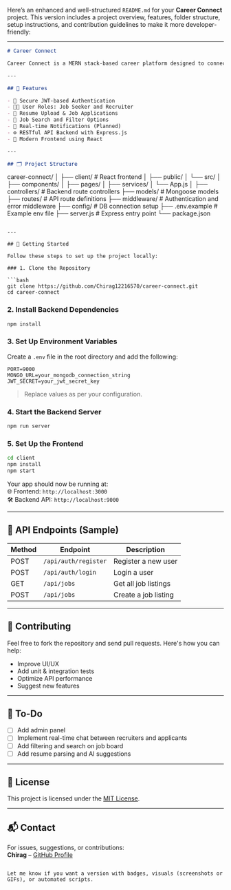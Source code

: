 Here’s an enhanced and well-structured `README.md` for your **Career Connect** project. This version includes a project overview, features, folder structure, setup instructions, and contribution guidelines to make it more developer-friendly:

---

```markdown
# Career Connect

Career Connect is a MERN stack-based career platform designed to connect job seekers and recruiters seamlessly. It features user authentication, job posting and browsing, and a responsive frontend interface.

---

## 🌟 Features

- 🔐 Secure JWT-based Authentication
- 🧑‍💼 User Roles: Job Seeker and Recruiter
- 📄 Resume Upload & Job Applications
- 🧭 Job Search and Filter Options
- 💬 Real-time Notifications (Planned)
- ⚙️ RESTful API Backend with Express.js
- 🎨 Modern Frontend using React

---

## 🗂️ Project Structure

```
career-connect/
│
├── client/                # React frontend
│   ├── public/
│   └── src/
│       ├── components/
│       ├── pages/
│       ├── services/
│       └── App.js
│
├── controllers/           # Backend route controllers
├── models/                # Mongoose models
├── routes/                # API route definitions
├── middleware/            # Authentication and error middleware
├── config/                # DB connection setup
├── .env.example           # Example env file
├── server.js              # Express entry point
└── package.json
```

---

## 🚀 Getting Started

Follow these steps to set up the project locally:

### 1. Clone the Repository

```bash
git clone https://github.com/Chirag12216570/career-connect.git
cd career-connect
```

### 2. Install Backend Dependencies

```bash
npm install
```

### 3. Set Up Environment Variables

Create a `.env` file in the root directory and add the following:

```env
PORT=9000
MONGO_URL=your_mongodb_connection_string
JWT_SECRET=your_jwt_secret_key
```

> Replace values as per your configuration.

### 4. Start the Backend Server

```bash
npm run server
```

### 5. Set Up the Frontend

```bash
cd client
npm install
npm start
```

Your app should now be running at:  
🌐 Frontend: `http://localhost:3000`  
🛠️ Backend API: `http://localhost:9000`

---

## 🧪 API Endpoints (Sample)

| Method | Endpoint            | Description            |
|--------|---------------------|------------------------|
| POST   | `/api/auth/register`| Register a new user    |
| POST   | `/api/auth/login`   | Login a user           |
| GET    | `/api/jobs`         | Get all job listings   |
| POST   | `/api/jobs`         | Create a job listing   |

---

## 🤝 Contributing

Feel free to fork the repository and send pull requests. Here's how you can help:

- Improve UI/UX
- Add unit & integration tests
- Optimize API performance
- Suggest new features

---

## 📌 To-Do

- [ ] Add admin panel
- [ ] Implement real-time chat between recruiters and applicants
- [ ] Add filtering and search on job board
- [ ] Add resume parsing and AI suggestions

---

## 📄 License

This project is licensed under the [MIT License](LICENSE).

---

## 📬 Contact

For issues, suggestions, or contributions:  
**Chirag** – [GitHub Profile](https://github.com/Chirag12216570)

```

Let me know if you want a version with badges, visuals (screenshots or GIFs), or automated scripts.
